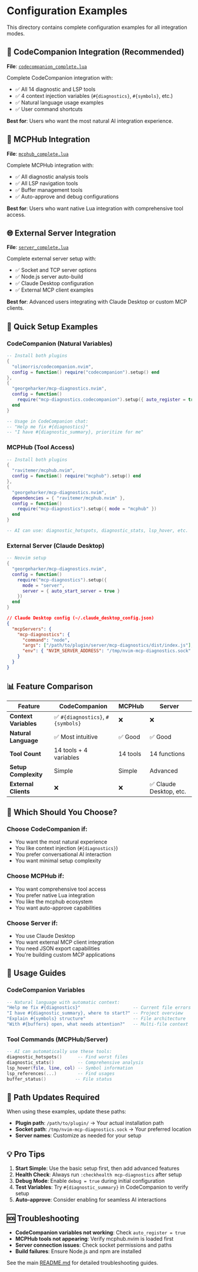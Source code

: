 # Configuration Examples

This directory contains complete configuration examples for all integration modes.

## 🎨 **CodeCompanion Integration** (Recommended)

**File**: [`codecompanion_complete.lua`](codecompanion_complete.lua)

Complete CodeCompanion integration with:
- ✅ All 14 diagnostic and LSP tools
- ✅ 4 context injection variables (`#{diagnostics}`, `#{symbols}`, etc.)
- ✅ Natural language usage examples
- ✅ User command shortcuts

**Best for**: Users who want the most natural AI integration experience.

## 🔧 **MCPHub Integration**

**File**: [`mcphub_complete.lua`](mcphub_complete.lua)

Complete MCPHub integration with:
- ✅ All diagnostic analysis tools
- ✅ All LSP navigation tools  
- ✅ Buffer management tools
- ✅ Auto-approve and debug configurations

**Best for**: Users who want native Lua integration with comprehensive tool access.

## 🌐 **External Server Integration**

**File**: [`server_complete.lua`](server_complete.lua)

Complete external server setup with:
- ✅ Socket and TCP server options
- ✅ Node.js server auto-build
- ✅ Claude Desktop configuration
- ✅ External MCP client examples

**Best for**: Advanced users integrating with Claude Desktop or custom MCP clients.

## 🚀 Quick Setup Examples

### CodeCompanion (Natural Variables)

```lua
-- Install both plugins
{
  "olimorris/codecompanion.nvim",
  config = function() require("codecompanion").setup() end
},
{
  "georgeharker/mcp-diagnostics.nvim",
  config = function()
    require("mcp-diagnostics.codecompanion").setup({ auto_register = true })
  end
}

-- Usage in CodeCompanion chat:
-- "Help me fix #{diagnostics}"
-- "I have #{diagnostic_summary}, prioritize for me"
```

### MCPHub (Tool Access)

```lua
-- Install both plugins
{
  "ravitemer/mcphub.nvim",
  config = function() require("mcphub").setup() end
},
{
  "georgeharker/mcp-diagnostics.nvim", 
  dependencies = { "ravitemer/mcphub.nvim" },
  config = function()
    require("mcp-diagnostics").setup({ mode = "mcphub" })
  end
}

-- AI can use: diagnostic_hotspots, diagnostic_stats, lsp_hover, etc.
```

### External Server (Claude Desktop)

```lua
-- Neovim setup
{
  "georgeharker/mcp-diagnostics.nvim",
  config = function()
    require("mcp-diagnostics").setup({
      mode = "server",
      server = { auto_start_server = true }
    })
  end
}
```

```json
// Claude Desktop config (~/.claude_desktop_config.json)
{
  "mcpServers": {
    "mcp-diagnostics": {
      "command": "node",
      "args": ["/path/to/plugin/server/mcp-diagnostics/dist/index.js"],
      "env": { "NVIM_SERVER_ADDRESS": "/tmp/nvim-mcp-diagnostics.sock" }
    }
  }
}
```

## 📊 Feature Comparison

| Feature | CodeCompanion | MCPHub | Server |
|---------|---------------|--------|--------|
| **Context Variables** | ✅ `#{diagnostics}`, `#{symbols}` | ❌ | ❌ |
| **Natural Language** | ✅ Most intuitive | ✅ Good | ✅ Good |  
| **Tool Count** | 14 tools + 4 variables | 14 tools | 14 functions |
| **Setup Complexity** | Simple | Simple | Advanced |
| **External Clients** | ❌ | ❌ | ✅ Claude Desktop, etc. |

## 🎯 Which Should You Choose?

### Choose **CodeCompanion** if:
- You want the most natural experience  
- You like context injection (`#{diagnostics}`)
- You prefer conversational AI interaction
- You want minimal setup complexity

### Choose **MCPHub** if:  
- You want comprehensive tool access
- You prefer native Lua integration
- You like the mcphub ecosystem
- You want auto-approve capabilities

### Choose **Server** if:
- You use Claude Desktop
- You want external MCP client integration  
- You need JSON export capabilities
- You're building custom MCP applications

## 📖 Usage Guides

### CodeCompanion Variables
```lua
-- Natural language with automatic context:
"Help me fix #{diagnostics}"                    -- Current file errors
"I have #{diagnostic_summary}, where to start?" -- Project overview
"Explain #{symbols} structure"                  -- File architecture  
"With #{buffers} open, what needs attention?"   -- Multi-file context
```

### Tool Commands (MCPHub/Server)
```lua
-- AI can automatically use these tools:
diagnostic_hotspots()      -- Find worst files
diagnostic_stats()         -- Comprehensive analysis
lsp_hover(file, line, col) -- Symbol information
lsp_references(...)        -- Find usages
buffer_status()           -- File status
```

## 🔧 Path Updates Required

When using these examples, update these paths:

- **Plugin path**: `/path/to/plugin/` → Your actual installation path
- **Socket path**: `/tmp/nvim-mcp-diagnostics.sock` → Your preferred location  
- **Server names**: Customize as needed for your setup

## 💡 Pro Tips

1. **Start Simple**: Use the basic setup first, then add advanced features
2. **Health Check**: Always run `:checkhealth mcp-diagnostics` after setup
3. **Debug Mode**: Enable `debug = true` during initial configuration
4. **Test Variables**: Try `#{diagnostic_summary}` in CodeCompanion to verify setup
5. **Auto-approve**: Consider enabling for seamless AI interactions

## 🆘 Troubleshooting

- **CodeCompanion variables not working**: Check `auto_register = true`
- **MCPHub tools not appearing**: Verify mcphub.nvim is loaded first  
- **Server connection issues**: Check socket permissions and paths
- **Build failures**: Ensure Node.js and npm are installed

See the main [README.md](../README.md) for detailed troubleshooting guides.